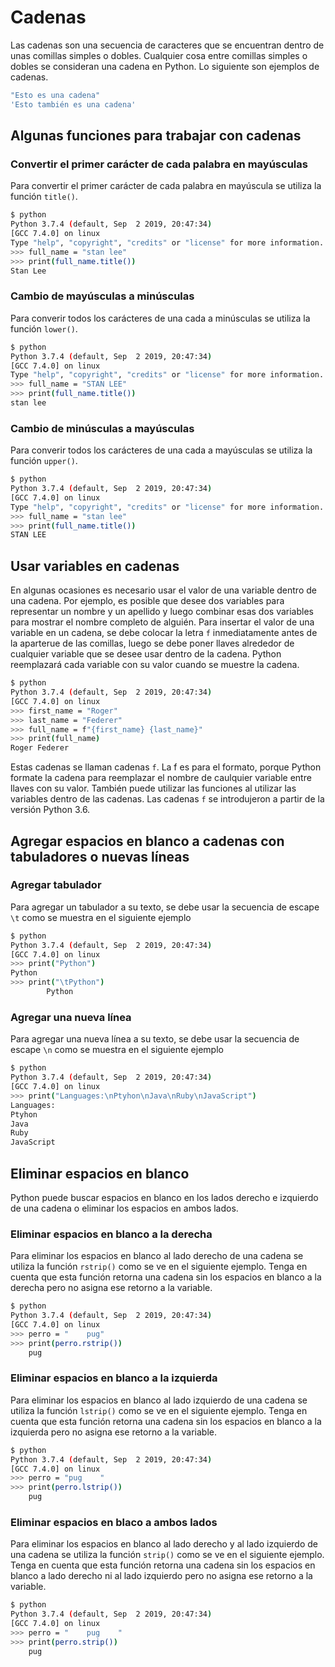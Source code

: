 # Cadenas

Las cadenas son una secuencia de caracteres que se encuentran dentro de unas comillas simples o dobles. Cualquier cosa entre comillas simples o dobles se consideran una cadena en Python. Lo siguiente son ejemplos de cadenas.

```sh
"Esto es una cadena"
'Esto también es una cadena'
```

## Algunas funciones para trabajar con cadenas

### Convertir el primer carácter de cada palabra en mayúsculas

Para convertir el primer carácter de cada palabra en mayúscula se utiliza la función `title()`.

```sh
$ python
Python 3.7.4 (default, Sep  2 2019, 20:47:34) 
[GCC 7.4.0] on linux
Type "help", "copyright", "credits" or "license" for more information.
>>> full_name = "stan lee"
>>> print(full_name.title())
Stan Lee
```

### Cambio de mayúsculas a minúsculas

Para converir todos los carácteres de una cada a minúsculas se utiliza la función `lower()`.

```sh
$ python
Python 3.7.4 (default, Sep  2 2019, 20:47:34) 
[GCC 7.4.0] on linux
Type "help", "copyright", "credits" or "license" for more information.
>>> full_name = "STAN LEE"
>>> print(full_name.title())
stan lee
```

### Cambio de minúsculas a mayúsculas

Para converir todos los carácteres de una cada a mayúsculas se utiliza la función `upper()`.

```sh
$ python
Python 3.7.4 (default, Sep  2 2019, 20:47:34) 
[GCC 7.4.0] on linux
Type "help", "copyright", "credits" or "license" for more information.
>>> full_name = "stan lee"
>>> print(full_name.title())
STAN LEE
```

## Usar variables en cadenas

En algunas ocasiones es necesario usar el valor de una variable dentro de una cadena. Por ejemplo, es posible que desee dos variables para representar un nombre y un apellido y luego combinar esas dos variables para mostrar el nombre completo de alguién. Para insertar el valor de una variable en un cadena, se debe colocar la letra `f` inmediatamente antes de la aparterue de las comillas, luego se debe poner llaves alrededor de cualquier variable que se desee usar dentro de la cadena. Python reemplazará cada variable con su valor cuando se muestre la cadena.

```sh
$ python
Python 3.7.4 (default, Sep  2 2019, 20:47:34) 
[GCC 7.4.0] on linux
>>> first_name = "Roger"
>>> last_name = "Federer"
>>> full_name = f"{first_name} {last_name}"
>>> print(full_name)
Roger Federer
```

Estas cadenas se llaman cadenas `f`. La f es para el formato, porque Python formate la cadena para reemplazar el nombre de caulquier variable entre llaves con su valor. También puede utilizar las funciones al utilizar las variables dentro de las cadenas. Las cadenas `f` se introdujeron a partir de la versión Python 3.6.

## Agregar espacios en blanco a cadenas con tabuladores o nuevas líneas

### Agregar tabulador

Para agregar un tabulador a su texto, se debe usar la secuencia de escape `\t` como se muestra en el siguiente ejemplo

```sh
$ python
Python 3.7.4 (default, Sep  2 2019, 20:47:34) 
[GCC 7.4.0] on linux
>>> print("Python")
Python
>>> print("\tPython")
        Python
```

### Agregar una nueva línea

Para agregar una nueva línea a su texto, se debe usar la secuencia de escape `\n` como se muestra en el siguiente ejemplo

```sh
$ python
Python 3.7.4 (default, Sep  2 2019, 20:47:34) 
[GCC 7.4.0] on linux
>>> print("Languages:\nPtyhon\nJava\nRuby\nJavaScript")
Languages:
Ptyhon
Java
Ruby
JavaScript
```

## Eliminar espacios en blanco

Python puede buscar espacios en blanco en los lados derecho e izquierdo de una cadena o eliminar los espacios en ambos lados. 

### Eliminar espacios en blanco a la derecha

Para eliminar los espacios en blanco al lado derecho de una cadena se utiliza la función `rstrip()` como se ve en el siguiente ejemplo. Tenga en cuenta que esta función retorna una cadena sin los espacios en blanco a la derecha pero no asigna ese retorno a la variable.

```sh
$ python
Python 3.7.4 (default, Sep  2 2019, 20:47:34) 
[GCC 7.4.0] on linux
>>> perro = "    pug"
>>> print(perro.rstrip())
    pug
```

### Eliminar espacios en blanco a la izquierda

Para eliminar los espacios en blanco al lado izquierdo de una cadena se utiliza la función `lstrip()` como se ve en el siguiente ejemplo. Tenga en cuenta que esta función retorna una cadena sin los espacios en blanco a la izquierda pero no asigna ese retorno a la variable.

```sh
$ python
Python 3.7.4 (default, Sep  2 2019, 20:47:34) 
[GCC 7.4.0] on linux
>>> perro = "pug    "
>>> print(perro.lstrip())
    pug
```

### Eliminar espacios en blaco a ambos lados 

Para eliminar los espacios en blanco al lado derecho y al lado izquierdo de una cadena se utiliza la función `strip()` como se ve en el siguiente ejemplo. Tenga en cuenta que esta función retorna una cadena sin los espacios en blanco a lado derecho ni al lado izquierdo pero no asigna ese retorno a la variable.

```sh
$ python
Python 3.7.4 (default, Sep  2 2019, 20:47:34) 
[GCC 7.4.0] on linux
>>> perro = "    pug    "
>>> print(perro.strip())
    pug
```
